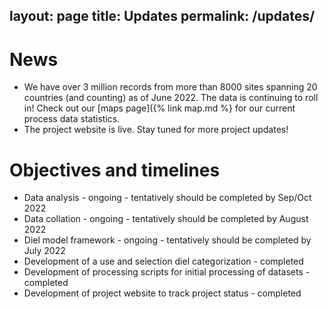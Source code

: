 layout: page
title: Updates
permalink: /updates/
---

# News

* We have over 3 million records from more than 8000 sites spanning 20 countries (and counting) as of June 2022. The data is continuing to roll in! Check out our [maps page]({% link map.md %} for our current process data statistics.
* The project website is live. Stay tuned for more project updates!

# Objectives and timelines

* Data analysis - ongoing - tentatively should be completed by Sep/Oct 2022
* Data collation - ongoing - tentatively should be completed by August 2022
* Diel model framework - ongoing - tentatively should be completed by July 2022
* Development of a use and selection diel categorization - completed
* Development of processing scripts for initial processing of datasets - completed
* Development of project website to track project status - completed
